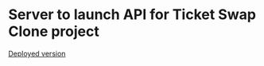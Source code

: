 # Server to launch API for Ticket Swap Clone project

[Deployed version](https://powerful-springs-86754.herokuapp.com/)

